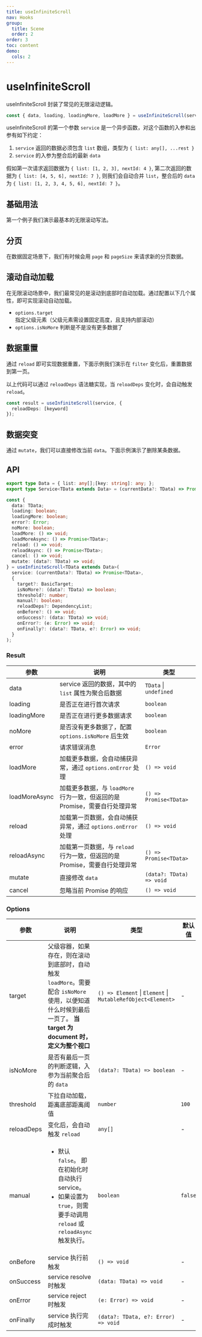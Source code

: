 ```yaml
---
title: useInfiniteScroll
nav: Hooks
group:
  title: Scene
  order: 2
order: 3
toc: content
demo:
  cols: 2
---
```


# useInfiniteScroll

useInfiniteScroll 封装了常见的无限滚动逻辑。

```js
const { data, loading, loadingMore, loadMore } = useInfiniteScroll(service);
```

useInfiniteScroll 的第一个参数 `service` 是一个异步函数，对这个函数的入参和出参有如下约定：

1. `service` 返回的数据必须包含 `list` 数组，类型为 `{ list: any[], ...rest }`
2. `service` 的入参为整合后的最新 `data`

假如第一次请求返回数据为 `{ list: [1, 2, 3], nextId: 4 }`, 第二次返回的数据为 `{ list: [4, 5, 6], nextId: 7 }`, 则我们会自动合并 `list`，整合后的 `data` 为 `{ list: [1, 2, 3, 4, 5, 6], nextId: 7 }`。

## 基础用法

第一个例子我们演示最基本的无限滚动写法。

<code src="./demo/default.tsx"></code>

## 分页

在数据固定场景下，我们有时候会用 `page` 和 `pageSize` 来请求新的分页数据。

<code src="./demo/pagination.tsx"></code>

## 滚动自动加载

在无限滚动场景中，我们最常见的是滚动到底部时自动加载。通过配置以下几个属性，即可实现滚动自动加载。

- `options.target` 指定父级元素（父级元素需设置固定高度，且支持内部滚动）
- `options.isNoMore` 判断是不是没有更多数据了

<code src="./demo/scroll.tsx"></code>

## 数据重置

通过 `reload` 即可实现数据重置，下面示例我们演示在 `filter` 变化后，重置数据到第一页。

<code src="./demo/reload.tsx"></code>

以上代码可以通过 `reloadDeps` 语法糖实现，当 `reloadDeps` 变化时，会自动触发 `reload`。

```ts
const result = useInfiniteScroll(service, {
  reloadDeps: [keyword]
});
```

## 数据突变

通过 `mutate`，我们可以直接修改当前 `data`。下面示例演示了删除某条数据。

<code src="./demo/mutate.tsx"></code>

## API

```ts
export type Data = { list: any[];[key: string]: any; };
export type Service<TData extends Data> = (currentData?: TData) => Promise<TData>;

const {
  data: TData;
  loading: boolean;
  loadingMore: boolean;
  error?: Error;
  noMore: boolean;
  loadMore: () => void;
  loadMoreAsync: () => Promise<TData>;
  reload: () => void;
  reloadAsync: () => Promise<TData>;
  cancel: () => void;
  mutate: (data?: TData) => void;
} = useInfiniteScroll<TData extends Data>(
  service: (currentData?: TData) => Promise<TData>,
  {
    target?: BasicTarget;
    isNoMore?: (data?: TData) => boolean;
    threshold?: number;
    manual?: boolean;
    reloadDeps?: DependencyList;
    onBefore?: () => void;
    onSuccess?: (data: TData) => void;
    onError?: (e: Error) => void;
    onFinally?: (data?: TData, e?: Error) => void;
  }
);
```

### Result

| 参数          | 说明                                                                       | 类型                     |
| ------------- | -------------------------------------------------------------------------- | ------------------------ |
| data          | service 返回的数据，其中的 `list` 属性为聚合后数据                         | `TData` \| `undefined`   |
| loading       | 是否正在进行首次请求                                                       | `boolean`                |
| loadingMore   | 是否正在进行更多数据请求                                                   | `boolean`                |
| noMore        | 是否没有更多数据了，配置 `options.isNoMore` 后生效                         | `boolean`                |
| error         | 请求错误消息                                                               | `Error`                  |
| loadMore      | 加载更多数据，会自动捕获异常，通过 `options.onError` 处理                  | `() => void`             |
| loadMoreAsync | 加载更多数据，与 `loadMore` 行为一致，但返回的是 Promise，需要自行处理异常 | `() => Promise<TData>`   |
| reload        | 加载第一页数据，会自动捕获异常，通过 `options.onError` 处理                | `() => void`             |
| reloadAsync   | 加载第一页数据，与 `reload` 行为一致，但返回的是 Promise，需要自行处理异常 | `() => Promise<TData>`   |
| mutate        | 直接修改 `data`                                                            | `(data?: TData) => void` |
| cancel        | 忽略当前 Promise 的响应                                                    | `() => void`             |

### Options

| 参数       | 说明                                                                                                                                                             | 类型                                                        | 默认值  |
| ---------- | ---------------------------------------------------------------------------------------------------------------------------------------------------------------- | ----------------------------------------------------------- | ------- |
| target     | 父级容器，如果存在，则在滚动到底部时，自动触发 `loadMore`。需要配合 `isNoMore` 使用，以便知道什么时候到最后一页了。 **当 target 为 document 时，定义为整个视口** | `() => Element` \| `Element` \| `MutableRefObject<Element>` | -       |
| isNoMore   | 是否有最后一页的判断逻辑，入参为当前聚合后的 `data`                                                                                                              | `(data?: TData) => boolean`                                 | -       |
| threshold  | 下拉自动加载，距离底部距离阈值                                                                                                                                   | `number`                                                    | `100`   |
| reloadDeps | 变化后，会自动触发 `reload`                                                                                                                                      | `any[]`                                                     | -       |
| manual     | <ul><li> 默认 `false`。 即在初始化时自动执行 service。</li><li>如果设置为 `true`，则需要手动调用 `reload` 或 `reloadAsync` 触发执行。 </li></ul>                 | `boolean`                                                   | `false` |
| onBefore   | service 执行前触发                                                                                                                                               | `() => void`                                                | -       |
| onSuccess  | service resolve 时触发                                                                                                                                           | `(data: TData) => void`                                     | -       |
| onError    | service reject 时触发                                                                                                                                            | `(e: Error) => void`                                        | -       |
| onFinally  | service 执行完成时触发                                                                                                                                           | `(data?: TData, e?: Error) => void`                         | -       |
